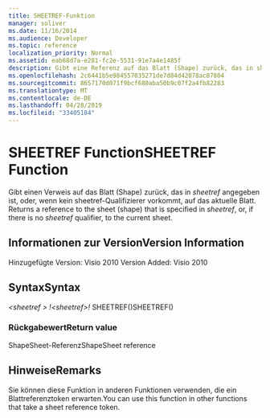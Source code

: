 ```yaml
---
title: SHEETREF-Funktion
manager: soliver
ms.date: 11/16/2014
ms.audience: Developer
ms.topic: reference
localization_priority: Normal
ms.assetid: eab68d7a-e281-fc2e-5531-91e7a4e1485f
description: Gibt eine Referenz auf das Blatt (Shape) zurück, das in sheetref angegeben wurde; wenn der Bezeichner sheetref nicht angegeben wurde, wird eine Referenz auf das aktuelle Blatt zurückgegeben.
ms.openlocfilehash: 2c6441b5e984557035271de7d84d42078ac87804
ms.sourcegitcommit: 8657170d071f9bcf680aba50b9c07f2a4fb82283
ms.translationtype: MT
ms.contentlocale: de-DE
ms.lasthandoff: 04/28/2019
ms.locfileid: "33405184"
---
```

# <a name="sheetref-function"></a><span data-ttu-id="dbbd8-103">SHEETREF Function</span><span class="sxs-lookup"><span data-stu-id="dbbd8-103">SHEETREF Function</span></span>

<span data-ttu-id="dbbd8-104">Gibt einen Verweis auf das Blatt (Shape) zurück, das in _sheetref_ angegeben ist, oder, wenn kein sheetref-Qualifizierer vorkommt, auf das aktuelle Blatt. </span><span class="sxs-lookup"><span data-stu-id="dbbd8-104">Returns a reference to the sheet (shape) that is specified in  _sheetref_, or, if there is no  _sheetref_ qualifier, to the current sheet.</span></span> 
  
## <a name="version-information"></a><span data-ttu-id="dbbd8-105">Informationen zur Version</span><span class="sxs-lookup"><span data-stu-id="dbbd8-105">Version Information</span></span>

<span data-ttu-id="dbbd8-106">Hinzugefügte Version: Visio 2010
</span><span class="sxs-lookup"><span data-stu-id="dbbd8-106">Version Added: Visio 2010</span></span> 
  
## <a name="syntax"></a><span data-ttu-id="dbbd8-107">Syntax</span><span class="sxs-lookup"><span data-stu-id="dbbd8-107">Syntax</span></span>

 <span data-ttu-id="dbbd8-108">*\<sheetref \> !*</span><span class="sxs-lookup"><span data-stu-id="dbbd8-108">*\<sheetref\>!*</span></span>  <span data-ttu-id="dbbd8-109">SHEETREF()</span><span class="sxs-lookup"><span data-stu-id="dbbd8-109">SHEETREF()</span></span> 
  
### <a name="return-value"></a><span data-ttu-id="dbbd8-110">Rückgabewert</span><span class="sxs-lookup"><span data-stu-id="dbbd8-110">Return value</span></span>

<span data-ttu-id="dbbd8-111">ShapeSheet-Referenz</span><span class="sxs-lookup"><span data-stu-id="dbbd8-111">ShapeSheet reference</span></span>
  
## <a name="remarks"></a><span data-ttu-id="dbbd8-112">Hinweise</span><span class="sxs-lookup"><span data-stu-id="dbbd8-112">Remarks</span></span>

<span data-ttu-id="dbbd8-113">Sie können diese Funktion in anderen Funktionen verwenden, die ein Blattreferenztoken erwarten.</span><span class="sxs-lookup"><span data-stu-id="dbbd8-113">You can use this function in other functions that take a sheet reference token.</span></span>
  

